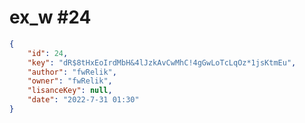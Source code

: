
# ex_w #24
                
```JSON
{
    "id": 24,
    "key": "dR$8tHxEoIrdMbH&4lJzkAvCwMhC!4gGwLoTcLqOz*1jsKtmEu",
    "author": "fwRelik",
    "owner": "fwRelik",
    "lisanceKey": null,
    "date": "2022-7-31 01:30"
}
```
